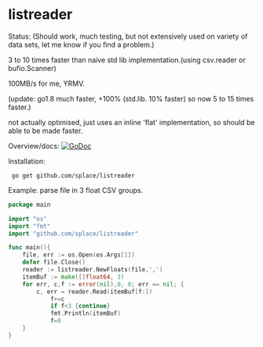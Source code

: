 # listreader

Status: (Should work, much testing, but not extensively used on variety of data sets, let me know if you find a problem.)

3 to 10 times faster than naive std lib implementation.(using csv.reader or bufio.Scanner)

100MB/s for me, YRMV.

(update: go1.8 much faster, +100% (std.lib. 10% faster) so now 5 to 15 times faster.)

not actually optimised, just uses an inline 'flat' implementation, so should be able to be made faster.

Overview/docs: [![GoDoc](https://godoc.org/github.com/splace/listreader?status.svg)](https://godoc.org/github.com/splace/listreader) 

Installation:

     go get github.com/splace/listreader

Example: parse file in 3 float CSV groups.
```go
package main

import "os"
import "fmt"
import "github.com/splace/listreader"

func main(){
   	file, err := os.Open(os.Args[1])
	defer file.Close()
	reader := listreader.NewFloats(file,',')
	itemBuf := make([]float64, 3)
	for err, c,f := error(nil),0, 0; err == nil; {
		c, err = reader.Read(itemBuf[f:])
	     	f+=c
     		if f<3 {continue}
     		fmt.Println(itemBuf)
     		f=0
 	}
}
```
